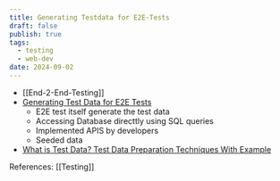 ```yaml
---
title: Generating Testdata for E2E-Tests
draft: false
publish: true
tags:
  - testing
  - web-dev
date: 2024-09-02
---
```

- [[End-2-End-Testing]]
- [Generating Test Data for E2E Tests](https://www.linkedin.com/pulse/generating-test-data-e2e-tests-hebatullah-ahmed-akl/)
	- E2E test itself generate the test data
	- Accessing Database directtly using SQL queries
	- Implemented APIS by developers
	- Seeded data
- [What is Test Data? Test Data Preparation Techniques With Example](https://www.softwaretestinghelp.com/tips-to-design-test-data-before-executing-your-test-cases/)

References: [[Testing]]